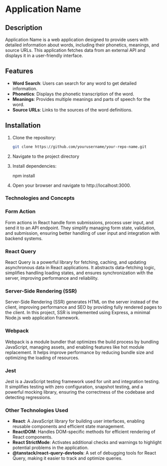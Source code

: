 # Application Name

## Description

Application Name is a web application designed to provide users with detailed information about words, including their phonetics, meanings, and source URLs. This application fetches data from an external API and displays it in a user-friendly interface.

## Features

- **Word Search**: Users can search for any word to get detailed information.
- **Phonetics**: Displays the phonetic transcription of the word.
- **Meanings**: Provides multiple meanings and parts of speech for the word.
- **Source URLs**: Links to the sources of the word definitions.

## Installation

1. Clone the repository:

   ```sh
   git clone https://github.com/yourusername/your-repo-name.git

   ```

2. Navigate to the project directory

3. Install dependencies:

   npm install

4. Open your browser and navigate to http://localhost:3000.

### Technologies and Concepts

### Form Action

Form actions in React handle form submissions, process user input, and send it to an API endpoint. They simplify managing form state, validation, and submission, ensuring better handling of user input and integration with backend systems.

### React Query

React Query is a powerful library for fetching, caching, and updating asynchronous data in React applications. It abstracts data-fetching logic, simplifies handling loading states, and ensures synchronization with the server, improving performance and reliability.

### Server-Side Rendering (SSR)

Server-Side Rendering (SSR) generates HTML on the server instead of the client, improving performance and SEO by providing fully rendered pages to the client. In this project, SSR is implemented using Express, a minimal Node.js web application framework.

### Webpack

Webpack is a module bundler that optimizes the build process by bundling JavaScript, managing assets, and enabling features like hot module replacement. It helps improve performance by reducing bundle size and optimizing the loading of resources.

### Jest

Jest is a JavaScript testing framework used for unit and integration testing. It simplifies testing with zero configuration, snapshot testing, and a powerful mocking library, ensuring the correctness of the codebase and detecting regressions.

### Other Technologies Used

- **React**: A JavaScript library for building user interfaces, enabling reusable components and efficient state management.
- **ReactDOM**: Handles DOM-specific methods for efficient rendering of React components.
- **React StrictMode**: Activates additional checks and warnings to highlight potential problems in the application.
- **@tanstack/react-query-devtools**: A set of debugging tools for React Query, making it easier to track and optimize queries.
